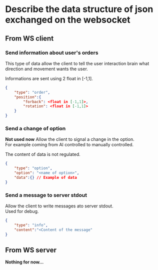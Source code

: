 # Describe the data structure of json exchanged on the websocket

## From WS client
### Send information about user's orders
This type of data allow the client to tell the user interaction brain what direction and movement wants the user. 

Informations are sent using 2 float in [-1,1].

```json
{
    "type": "order",
    "position":{
        "forback": <float in [-1,1]>,
        "rotation": <float in [-1,1]>
    }
}
```

### Send a change of option
**Not used now**
Allow the client to signal a change in the option.  
For example coming from AI controlled to manually controlled.  

The content of data is not regulated.

```json
{
    "type": "option",
    "option": "<name of option>",
    "data":{} // Example of data
}
```

### Send a message to server stdout
Allow the client to write messages ato server stdout.  
Used for debug.

```json
{
    "type": "info",
    "content":"<Content of the message"
}
```

## From WS server
**Nothing for now...**